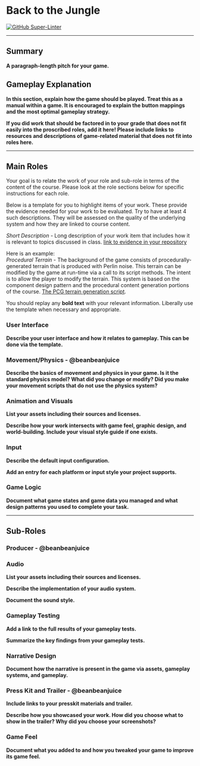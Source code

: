 # Back to the Jungle

[![GitHub Super-Linter](https://github.com/ensemble-ai/exercise-4-factory-pattern-beanbeanjuice/workflows/Lint%20Code%20Base/badge.svg)](https://github.com/marketplace/actions/super-linter)

---

## Summary

**A paragraph-length pitch for your game.**

## Gameplay Explanation

**In this section, explain how the game should be played. Treat this as a manual within a game. It is encouraged to explain the button mappings and the most optimal gameplay strategy.**

**If you did work that should be factored in to your grade that does not fit easily into the proscribed roles, add it here! Please include links to resources and descriptions of game-related material that does not fit into roles here.**

---

## Main Roles

Your goal is to relate the work of your role and sub-role in terms of the content of the course. Please look at the role sections below for specific instructions for each role.

Below is a template for you to highlight items of your work. These provide the evidence needed for your work to be evaluated. Try to have at least 4 such descriptions. They will be assessed on the quality of the underlying system and how they are linked to course content. 

*Short Description* - Long description of your work item that includes how it is relevant to topics discussed in class. [link to evidence in your repository](https://github.com/dr-jam/ECS189L/edit/project-description/ProjectDocumentTemplate.md)

Here is an example:  
*Procedural Terrain* - The background of the game consists of procedurally-generated terrain that is produced with Perlin noise. This terrain can be modified by the game at run-time via a call to its script methods. The intent is to allow the player to modify the terrain. This system is based on the component design pattern and the procedural content generation portions of the course. [The PCG terrain generation script](https://github.com/dr-jam/CameraControlExercise/blob/513b927e87fc686fe627bf7d4ff6ff841cf34e9f/Obscura/Assets/Scripts/TerrainGenerator.cs#L6).

You should replay any **bold text** with your relevant information. Liberally use the template when necessary and appropriate.

### User Interface

**Describe your user interface and how it relates to gameplay. This can be done via the template.**

### Movement/Physics - @beanbeanjuice

**Describe the basics of movement and physics in your game. Is it the standard physics model? What did you change or modify? Did you make your movement scripts that do not use the physics system?**

### Animation and Visuals

**List your assets including their sources and licenses.**

**Describe how your work intersects with game feel, graphic design, and world-building. Include your visual style guide if one exists.**

### Input

**Describe the default input configuration.**

**Add an entry for each platform or input style your project supports.**

### Game Logic

**Document what game states and game data you managed and what design patterns you used to complete your task.**

---

## Sub-Roles

### Producer - @beanbeanjuice

### Audio

**List your assets including their sources and licenses.**

**Describe the implementation of your audio system.**

**Document the sound style.** 

### Gameplay Testing

**Add a link to the full results of your gameplay tests.**

**Summarize the key findings from your gameplay tests.**

### Narrative Design

**Document how the narrative is present in the game via assets, gameplay systems, and gameplay.** 

### Press Kit and Trailer - @beanbeanjuice

**Include links to your presskit materials and trailer.**

**Describe how you showcased your work. How did you choose what to show in the trailer? Why did you choose your screenshots?**

### Game Feel

**Document what you added to and how you tweaked your game to improve its game feel.**
